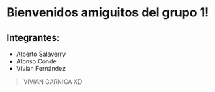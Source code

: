 # Bienvenidos amiguitos del grupo 1!

## Integrantes:

- Alberto Salaverry
- Alonso Conde
- Vivián Fernández


>VIVIAN GARNICA XD